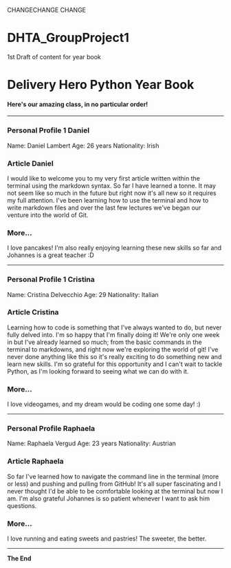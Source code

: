 CHANGECHANGE CHANGE

# DHTA_GroupProject1

1st Draft of content for year book

Delivery Hero Python Year Book
==============================

#### Here's our amazing class, in no particular order!

---

### Personal Profile 1 Daniel

Name: Daniel Lambert 
Age: 26 years
Nationality: Irish


### Article Daniel

I would like to welcome you to my very first article written within the 
terminal using the markdown syntax. So far I have learned a tonne. It 
may not seem like so much in the future but right now it's all new so it 
requires my full attention. I've been learning how to use the terminal 
and how to write markdown files and over the last few lectures we've 
began our venture into the world of Git.

### More...

I love pancakes! I'm also really enjoying learning these new skills so 
far and Johannes is a great teacher :D

---

### Personal Profile 1 Cristina

Name: Cristina Delvecchio
Age: 29
Nationality: Italian

### Article Cristina

Learning how to code is something that I've always wanted to do, but 
never fully delved into. I'm so happy that I'm finally doing it! We're 
only one week in but I've already learned so much; from the basic 
commands in the terminal to markdowns, and right now we're exploring the 
world of git! I've never done anything like this so it's really exciting 
to do something new and learn new skills. I'm so grateful for this 
opportunity and I can't wait to tackle Python, as I'm looking forward to 
seeing what we can do with it.

### More...

I love videogames, and my dream would be coding one some day! :)

---

### Personal Profile Raphaela

Name: Raphaela Vergud
Age: 23 years
Nationality: Austrian

### Article Raphaela

So far I've learned how to navigate the command line in the terminal (more or less) and pushing and pulling from GitHub!
It's all super fascinating and I never thought I'd be able to be comfortable looking at the terminal but now I am.
I'm also grateful Johannes is so patient whenever I want to ask him questions.

### More...

I love running and eating sweets and pastries! The sweeter, the better.

---

**The End**
